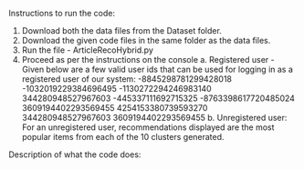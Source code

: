 Instructions to run the code:

1. Download both the data files from the Dataset folder.
2. Download the given code files in the same folder as the data files.
3. Run the file - ArticleRecoHybrid.py
4. Proceed as per the instructions on the console
    a. Registered user - Given below are a few valid user ids that can be used for logging in as a registered user of our system:
       -8845298781299428018
       -1032019229384696495
       -1130272294246983140
       344280948527967603
       -445337111692715325
       -8763398617720485024
       3609194402293569455
       4254153380739593270
       344280948527967603
       3609194402293569455
    b. Unregistered user: For an unregistered user, recommendations displayed are the most popular items from each of the 10 clusters generated. 



Description of what the code does:

